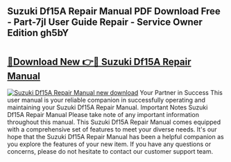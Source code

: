 ## Suzuki Df15A Repair Manual PDF Download Free - Part-7jI User Guide Repair - Service Owner Edition gh5bY

# <h2><a href="http://bc6923.oget.top/?id=Suzuki+Df15A+Repair+Manual">🔗Download New 👉🔴 Suzuki Df15A Repair Manual</a></h2>

[![Suzuki Df15A Repair Manual new download](https://i.imgur.com/5g1atiW.png)](http://bc6923.oget.top/?id=Suzuki+Df15A+Repair+Manual)
Your Partner in Success This user manual is your reliable companion in successfully operating and maintaining your Suzuki Df15A Repair Manual. Important Notes Suzuki Df15A Repair Manual Please take note of any important information throughout this manual. This Suzuki Df15A Repair Manual comes equipped with a comprehensive set of features to meet your diverse needs. It's our hope that the Suzuki Df15A Repair Manual has been a helpful companion as you explore the features of your new item. If you have any questions or concerns, please do not hesitate to contact our customer support team.
